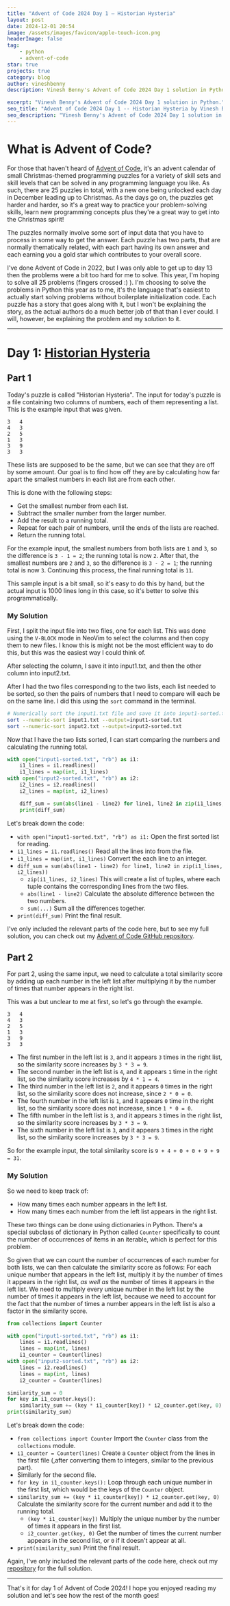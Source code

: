 ```yaml
---
title: "Advent of Code 2024 Day 1 – Historian Hysteria"
layout: post
date: 2024-12-01 20:54
image: /assets/images/favicon/apple-touch-icon.png
headerImage: false
tag:
    - python
    - advent-of-code
star: true
projects: true
category: blog
author: vineshbenny
description: Vinesh Benny's Advent of Code 2024 Day 1 solution in Python.

excerpt: "Vinesh Benny's Advent of Code 2024 Day 1 solution in Python."
seo_title: "Advent of Code 2024 Day 1 -- Historian Hysteria by Vinesh Benny"
seo_description: "Vinesh Benny's Advent of Code 2024 Day 1 solution in Python."
---
```


# What is Advent of Code?

For those that haven't heard of [Advent of
Code](https://adventofcode.com/2024/about), it's an advent calendar of small
Christmas-themed programming puzzles for a variety of skill sets and skill
levels that can be solved in any programming language you like.
As such, there are 25 puzzles in total, with a new one being unlocked each day in December
leading up to Christmas.
As the days go on, the puzzles get harder and harder,
so it's a great way to practice your problem-solving skills, learn new
programming concepts plus they're a great way to get into the Christmas spirit!

The puzzles normally involve some sort of input data that you have to process
in some way to get the answer.
Each puzzle has two parts, that are normally thematically related, with each
part having its own answer and each earning you a gold star which contributes
to your overall score.

I've done Advent of Code in 2022, but I was only able to get up to day 13 then
the problems were a bit too hard for me to solve.
This year, I'm hoping to solve all 25 problems (fingers crossed :) ).
I'm choosing to solve the problems in Python this year as to me, it's the
language that's easiest to actually start solving problems without boilerplate
initialization code.
Each puzzle has a story that goes along with it, but I won't be explaining the
story, as the
actual authors do a much better job of that than I ever could.
I will, however, be explaining the problem and my solution to it.

---

# Day 1: [Historian Hysteria](https://adventofcode.com/2024/day/1)

## Part 1

Today's puzzle is called "Historian Hysteria".
The input for today's puzzle is a file containing two columns of numbers, each
of them representing a list.
This is the example input that was given.

```plaintext
3   4
4   3
2   5
1   3
3   9
3   3
```

These lists are supposed to be the same, but we can see that they are off by some amount.
Our goal is to find how off they are by calculating how far apart the smallest
numbers in each list are from each other.

This is done with the following steps:

-   Get the smallest number from each list.
-   Subtract the smaller number from the larger number.
-   Add the result to a running total.
-   Repeat for each pair of numbers, until the ends of the lists are reached.
-   Return the running total.

For the example input, the smallest numbers from both lists are `1` and `3`, so
the difference is `3 - 1 = 2`; the running total is now `2`.
After that, the smallest numbers are `2` and `3`, so the difference is `3 - 2 =
1`; the running total is now `3`.
Continuing this process, the final running total is `11`.

This sample input is a bit small, so it's easy to do this by hand, but the actual
input is 1000 lines long in this case, so it's better to solve this programmatically.

### My Solution

First, I split the input file into two files, one for each list.
This was done using the `V-BLOCK` mode in NeoVim to select the columns and then copy them to new files.
I know this is might not be the most efficient way to do this, but this was the easiest way I could think of.

<div>
	<figcaption class="caption">After selecting the column, I save it into input1.txt, and then the other column into input2.txt.</figcaption>
	<script src="https://asciinema.org/a/9sk3YHQ2O9WVlIrqiq6NlDuX6.js" id="asciicast-9sk3YHQ2O9WVlIrqiq6NlDuX6" async="true"></script>
</div>

After I had the two files corresponding to the two lists, each list needed to be sorted, so then the pairs of numbers that I need to compare will each be on the same line.
I did this using the `sort` command in the terminal.

```bash
# Numerically sort the input1.txt file and save it into input1-sorted.txt
sort --numeric-sort input1.txt --output=input1-sorted.txt
sort --numeric-sort input2.txt --output=input2-sorted.txt
```

Now that I have the two lists sorted, I can start comparing the numbers and calculating the running total.

```python
with open("input1-sorted.txt", "rb") as i1:
    i1_lines = i1.readlines()
    i1_lines = map(int, i1_lines)
with open("input2-sorted.txt", "rb") as i2:
    i2_lines = i2.readlines()
    i2_lines = map(int, i2_lines)

    diff_sum = sum(abs(line1 - line2) for line1, line2 in zip(i1_lines, i2_lines))
    print(diff_sum)
```

Let's break down the code:

-   `with open("input1-sorted.txt", "rb") as i1:` Open the first sorted list for reading.
-   `i1_lines = i1.readlines()` Read all the lines into from the file.
-   `i1_lines = map(int, i1_lines)` Convert the each line to an integer.
-   `diff_sum = sum(abs(line1 - line2) for line1, line2 in zip(i1_lines, i2_lines))`
    -   `zip(i1_lines, i2_lines)` This will create a list of tuples, where each tuple contains the corresponding lines from the two files.
    -   `abs(line1 - line2)` Calculate the absolute difference between the two numbers.
    -   `sum(...)` Sum all the differences together.
-   `print(diff_sum)` Print the final result.

I've only included the relevant parts of the code here, but to see my full
solution, you can check out my [Advent of Code GitHub
repository](https://github.com/VBenny42/AoC/blob/main/2024/day01/solution.py).

## Part 2

For part 2, using the same input, we need to calculate a total similarity score
by adding up each number in the left list after multiplying it by the number of
times that number appears in the right list.

This was a but unclear to me at first, so let's go through the example.

```plaintext
3   4
4   3
2   5
1   3
3   9
3   3
```

-   The first number in the left list is `3`, and it appears `3` times in the right list, so the similarity score increases by `3 * 3 = 9`.
-   The second number in the left list is `4`, and it appears `1` time in the right list, so the similarity score increases by `4 * 1 = 4`.
-   The third number in the left list is `2`, and it appears `0` times in the right list, so the similarity score does not increase, since `2 * 0 = 0`.
-   The fourth number in the left list is `1`, and it appears `0` time in the right list, so the similarity score does not increase, since `1 * 0 = 0`.
-   The fifth number in the left list is `3`, and it appears `3` times in the right list, so the similarity score increases by `3 * 3 = 9`.
-   The sixth number in the left list is `3`, and it appears `3` times in the right list, so the similarity score increases by `3 * 3 = 9`.

So for the example input, the total similarity score is `9 + 4 + 0 + 0 + 9 + 9 = 31`.

### My Solution

So we need to keep track of:

-   How many times each number appears in the left list.
-   How many times each number from the left list appears in the right list.

These two things can be done using dictionaries in Python.
There's a special subclass of dictionary in Python called `Counter`
specifically to count the number of occurrences of items in an iterable, which
is perfect for this problem.

So given that we can count the number of occurrences of each number for both lists, we can then calculate the similarity score as follows:
For each unique number that appears in the left list, multiply it by the number
of times it appears in the right list, _as well as_ the number of times it
appears in the left list.
We need to multiply every unique number in the left list by the number of times
it appears in the left list, because we need to account for the fact that the
number of times a number appears in the left list is also a factor in the
similarity score.

```python
from collections import Counter

with open("input1-sorted.txt", "rb") as i1:
    lines = i1.readlines()
    lines = map(int, lines)
    i1_counter = Counter(lines)
with open("input2-sorted.txt", "rb") as i2:
    lines = i2.readlines()
    lines = map(int, lines)
    i2_counter = Counter(lines)

similarity_sum = 0
for key in i1_counter.keys():
    similarity_sum += (key * i1_counter[key]) * i2_counter.get(key, 0)
print(similarity_sum)
```

Let's break down the code:

-   `from collections import Counter` Import the `Counter` class from the `collections` module.
-   `i1_counter = Counter(lines)` Create a `Counter` object from the lines in the first file (,after converting them to integers, similar to the previous part).
-   Similarly for the second file.
-   `for key in i1_counter.keys():` Loop through each unique number in the first list, which would be the keys of the `Counter` object.
-   `similarity_sum += (key * i1_counter[key]) * i2_counter.get(key, 0)` Calculate the similarity score for the current number and add it to the running total.
    -   `(key * i1_counter[key])` Multiply the unique number by the number of times it appears in the first list.
    -   `i2_counter.get(key, 0)` Get the number of times the current number appears in the second list, or `0` if it doesn't appear at all.
-   `print(similarity_sum)` Print the final result.

Again, I've only included the relevant parts of the code here, check out my [repository](https://github.com/VBenny42/AoC/blob/main/2024/day01/solution.py) for the full solution.

---

That's it for day 1 of Advent of Code 2024! I hope you enjoyed reading my solution and let's see how the rest of the month goes!
